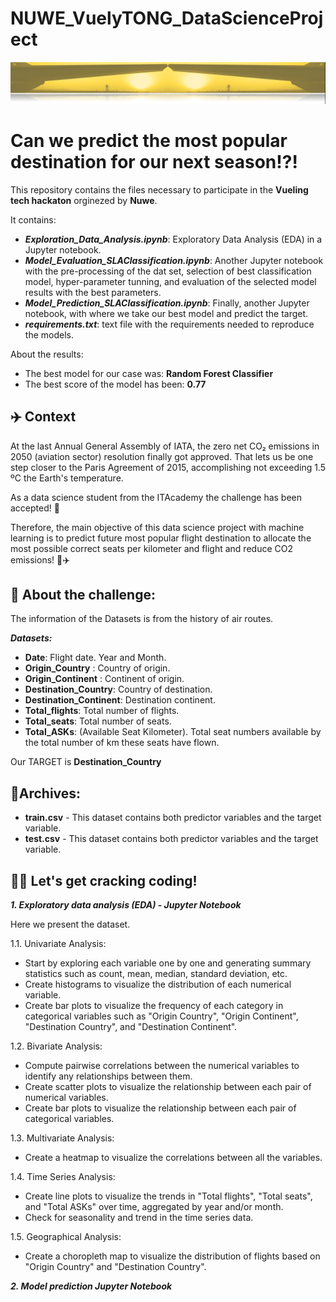 # NUWE_VuelyTONG_DataScienceProject
![my vion image](Vio.png)



# Can we predict the most popular destination for our next season!?!

This repository contains the files necessary to participate in the **Vueling tech hackaton** orginezed by **Nuwe**. 

It contains:
- ***Exploration_Data_Analysis.ipynb***: Exploratory Data Analysis (EDA) in a Jupyter notebook.
- ***Model_Evaluation_SLAClassification.ipynb***: Another Jupyter notebook with the pre-processing of the dat set, selection of best classification model, hyper-parameter tunning, and evaluation of the selected model results with the best parameters.
- ***Model_Prediction_SLAClassification.ipynb***: Finally, another Jupyter notebook, with where we take our best model and predict the target. 
- ***requirements.txt***: text file with the requirements needed to reproduce the models.

About the results: 
- The best model for our case was: **Random Forest Classifier**
- The best score of the model has been: **0.77**
 




## ✈️ Context

At the last Annual General Assembly of IATA, the zero net CO₂ emissions in 2050 (aviation sector) resolution finally got approved. That lets us be one step closer to the Paris Agreement of 2015, accomplishing not exceeding 1.5 ºC the Earth's temperature.

As a data science student from the ITAcademy the challenge has been accepted! 💪

Therefore, the main objective of this data science project with machine learning is to predict future most popular flight destination to allocate the most possible correct seats per kilometer and flight and reduce CO2 emissions! 💨✈️ 



## 🦾 About the challenge:

The information of the Datasets is from the history of air routes. 

***Datasets:***

- **Date**: Flight date. Year and Month.
- **Origin_Country** : Country of origin.
- **Origin_Continent** : Continent of origin.
- **Destination_Country**: Country of destination.
- **Destination_Continent**: Destination continent.
- **Total_flights**: Total number of flights.
- **Total_seats**: Total number of seats.
- **Total_ASKs**: (Available Seat Kilometer). Total seat numbers available by the total number of km these seats have flown.

Our TARGET is **Destination_Country**
## 🧾Archives:

- **train.csv** - This dataset contains both predictor variables and the target variable.
- **test.csv** - This dataset contains both predictor variables and the target variable.
## 👩‍💻 Let's get cracking coding!

***1. Exploratory data analysis (EDA) - Jupyter Notebook***

Here we present the dataset. 


1.1. Univariate Analysis:

- Start by exploring each variable one by one and generating summary statistics such as count, mean, median, standard deviation, etc.
- Create histograms to visualize the distribution of each numerical variable.
- Create bar plots to visualize the frequency of each category in categorical variables such as "Origin Country", "Origin Continent", "Destination Country", and "Destination Continent".

1.2. Bivariate Analysis:

- Compute pairwise correlations between the numerical variables to identify any relationships between them.
- Create scatter plots to visualize the relationship between each pair of numerical variables.
- Create bar plots to visualize the relationship between each pair of categorical variables.

1.3. Multivariate Analysis:
- Create a heatmap to visualize the correlations between all the variables.


1.4. Time Series Analysis:
- Create line plots to visualize the trends in "Total flights", "Total seats", and "Total ASKs" over time, aggregated by year and/or month.
- Check for seasonality and trend in the time series data.

1.5. Geographical Analysis:

- Create a choropleth map to visualize the distribution of flights based on "Origin Country" and "Destination Country".



***2. Model prediction Jupyter Notebook***


